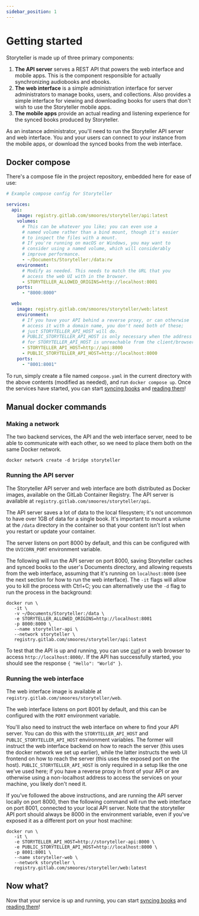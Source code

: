 ```yaml
---
sidebar_position: 1
---
```


# Getting started

Storyteller is made up of three primary components:

1. **The API server** serves a REST API that powers the web interface and mobile
   apps. This is the component responsible for actually synchronizing audiobooks
   and ebooks.
2. **The web interface** is a simple administration interface for server
   administrators to manage books, users, and collections. Also provides a
   simple interface for viewing and downloading books for users that don't wish
   to use the Storyteller mobile apps.
3. **The mobile apps** provide an actual reading and listening experience for
   the synced books produced by Storyteller.

As an instance administrator, you'll need to run the Storyteller API server and
web interface. You and your users can connect to your instance from the mobile
apps, or download the synced books from the web interface.

## Docker compose

There's a compose file in the project repository, embedded here for ease of use:

```yaml
# Example compose config for Storyteller

services:
  api:
    image: registry.gitlab.com/smoores/storyteller/api:latest
    volumes:
      # This can be whatever you like; you can even use a
      # named volume rather than a bind mount, though it's easier
      # to inspect the files with a mount.
      # If you're running on macOS or Windows, you may want to
      # consider using a named volume, which will considerably
      # improve performance.
      - ~/Documents/Storyteller:/data:rw
    environment:
      # Modify as needed. This needs to match the URL that you
      # access the web UI with in the browser.
      - STORYTELLER_ALLOWED_ORIGINS=http://localhost:8001
    ports:
      - "8000:8000"

  web:
    image: registry.gitlab.com/smoores/storyteller/web:latest
    environment:
      # If you have your API behind a reverse proxy, or can otherwise
      # access it with a domain name, you don't need both of these;
      # just STORYTELLER_API_HOST will do.
      # PUBLIC_STORYTELLER_API_HOST is only necessary when the address
      # for STORYTELLER_API_HOST is unreachable from the client/browser.
      - STORYTELLER_API_HOST=http://api:8000
      - PUBLIC_STORYTELLER_API_HOST=http://localhost:8000
    ports:
      - "8001:8001"
```

To run, simply create a file named `compose.yaml` in the current directory with
the above contents (modified as needed), and run `docker compose up`. Once the
services have started, you can start [syncing books](/docs/syncing-books) and
[reading them](/docs/category/reading-your-books)!

## Manual docker commands

### Making a network

The two backend services, the API and the web interface server, need to be able
to communicate with each other, so we need to place them both on the same Docker
network.

```shell
docker network create -d bridge storyteller
```

### Running the API server

The Storyteller API server and web interface are both distributed as Docker
images, available on the GitLab Container Registry. The API server is available
at `registry.gitlab.com/smoores/storyteller/api`.

The API server saves a lot of data to the local filesystem; it's not uncommon to
have over 1GB of data for a single book. It's important to mount a volume at the
`/data` directory in the container so that your content isn't lost when you
restart or update your container.

The server listens on port 8000 by default, and this can be configured with the
`UVICORN_PORT` environment variable.

The following will run the API server on port 8000, saving Storyteller caches
and synced books to the user's Documents directory, and allowing requests from
the web interface, assuming that it's running on `localhost:8000` (see the next
section for how to run the web interface). The `-it` flags will allow you to
kill the process with Ctrl+C; you can alternatively use the `-d` flag to run the
process in the background:

```shell
docker run \
   -it \
   -v ~/Documents/Storyteller:/data \
   -e STORYTELLER_ALLOWED_ORIGINS=http://localhost:8001
   -p 8000:8000 \
   --name storyteller-api \
   --network storyteller \
   registry.gitlab.com/smoores/storyteller/api:latest
```

To test that the API is up and running, you can use
[curl](https://curl.se/docs/tutorial.html) or a web browser to access
`http://localhost:8000/`. If the API has successfully started, you should see
the response `{ "Hello": "World" }`.

### Running the web interface

The web interface image is available at
`registry.gitlab.com/smoores/storyteller/web`.

The web interface listens on port 8001 by default, and this can be configured
with the `PORT` environment variable.

You'll also need to instruct the web interface on where to find your API server.
You can do this with the `STORYTELLER_API_HOST` and
`PUBLIC_STORYTELLER_API_HOST` environment variables. The former will instruct
the web interface backend on how to reach the server (this uses the docker
network we set up earlier), while the latter instructs the web UI frontend on
how to reach the server (this uses the exposed port on the host).
`PUBLIC_STORYTELLER_API_HOST` is only required in a setup like the one we've
used here; if you have a reverse proxy in front of your API or are otherwise
using a non-localhost address to access the services on your machine, you likely
don't need it.

If you've followed the above instructions, and are running the API server
locally on port 8000, then the following command will run the web interface on
port 8001, connected to your local API server. Note that the storyteller API
port should always be 8000 in the environment variable, even if you've exposed
it as a different port on your host machine:

```shell
docker run \
   -it \
   -e STORYTELLER_API_HOST=http://storyteller-api:8000 \
   -e PUBLIC_STORYTELLER_API_HOST=http://localhost:8000 \
   -p 8001:8001 \
   --name storyteller-web \
   --network storyteller \
   registry.gitlab.com/smoores/storyteller/web:latest
```

## Now what?

Now that your service is up and running, you can start
[syncing books](/docs/syncing-books) and
[reading them](/docs/category/reading-your-books)!
